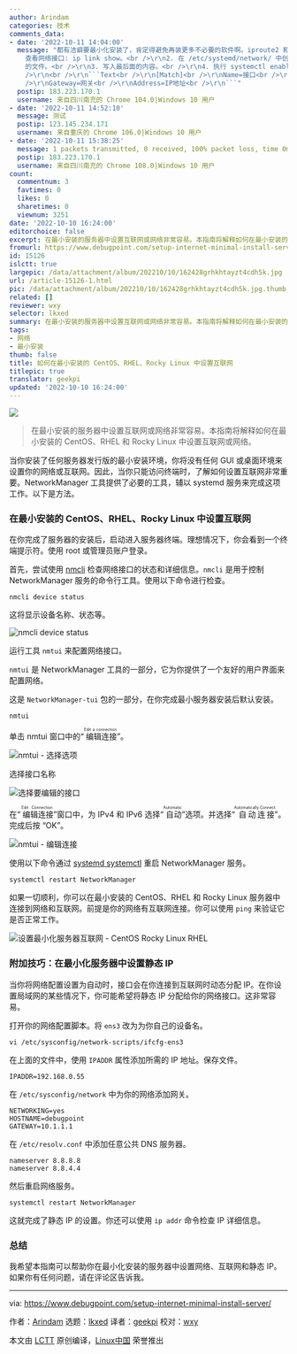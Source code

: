 ```yaml
---
author: Arindam
categories: 技术
comments_data:
- date: '2022-10-11 14:04:00'
  message: "都有洁癖要最小化安装了，肯定得避免再装更多不必要的软件啊。iproute2 和 systemd 系统都带吧。<br />\r\n<br />\r\n1.
    查看网络接口: ip link show。<br />\r\n2. 在 /etc/systemd/network/ 中创建一个名为 default.network
    的文件。<br />\r\n3. 写入最后面的内容。<br />\r\n4. 执行 systemctl enable systemd-networkd 命令。<br
    />\r\n<br />\r\n```Text<br />\r\n[Match]<br />\r\nName=接口<br />\r\n<br />\r\n[Network]<br
    />\r\nGateway=网关<br />\r\nAddress=IP地址<br />\r\n```"
  postip: 183.223.170.1
  username: 来自四川南充的 Chrome 104.0|Windows 10 用户
- date: '2022-10-11 14:52:10'
  message: 测试
  postip: 123.145.234.171
  username: 来自重庆的 Chrome 106.0|Windows 10 用户
- date: '2022-10-11 15:38:25'
  message: 1 packets transmitted, 0 received, 100% packet loss, time 0ms
  postip: 183.223.170.1
  username: 来自四川南充的 Chrome 108.0|Windows 10 用户
count:
  commentnum: 3
  favtimes: 0
  likes: 0
  sharetimes: 0
  viewnum: 3251
date: '2022-10-10 16:24:00'
editorchoice: false
excerpt: 在最小安装的服务器中设置互联网或网络非常容易。本指南将解释如何在最小安装的 CentOS、RHEL 和 Rocky Linux 中设置互联网或网络。
fromurl: https://www.debugpoint.com/setup-internet-minimal-install-server/
id: 15126
islctt: true
largepic: /data/attachment/album/202210/10/162428grhkhtayzt4cdh5k.jpg
url: /article-15126-1.html
pic: /data/attachment/album/202210/10/162428grhkhtayzt4cdh5k.jpg.thumb.jpg
related: []
reviewer: wxy
selector: lkxed
summary: 在最小安装的服务器中设置互联网或网络非常容易。本指南将解释如何在最小安装的 CentOS、RHEL 和 Rocky Linux 中设置互联网或网络。
tags:
- 网络
- 最小安装
thumb: false
title: 如何在最小安装的 CentOS、RHEL、Rocky Linux 中设置互联网
titlepic: true
translator: geekpi
updated: '2022-10-10 16:24:00'
---
```


![](/data/attachment/album/202210/10/162428grhkhtayzt4cdh5k.jpg)



> 
> 在最小安装的服务器中设置互联网或网络非常容易。本指南将解释如何在最小安装的 CentOS、RHEL 和 Rocky Linux 中设置互联网或网络。
> 
> 
> 


当你安装了任何服务器发行版的最小安装环境，你将没有任何 GUI 或桌面环境来设置你的网络或互联网。因此，当你只能访问终端时，了解如何设置互联网非常重要。NetworkManager 工具提供了必要的工具，辅以 systemd 服务来完成这项工作。以下是方法。


### 在最小安装的 CentOS、RHEL、Rocky Linux 中设置互联网


在你完成了服务器的安装后，启动进入服务器终端。理想情况下，你会看到一个终端提示符。使用 root 或管理员账户登录。


首先，尝试使用 [nmcli](https://linux.die.net/man/1/nmcli) 检查网络接口的状态和详细信息。`nmcli` 是用于控制 NetworkManager 服务的命令行工具。使用以下命令进行检查。



```
nmcli device status

```

这将显示设备名称、状态等。


![nmcli device status](/data/attachment/album/202210/10/162430gzjmbm9azqqa9mz1.jpg)


运行工具 `nmtui` 来配置网络接口。


`nmtui` 是 NetworkManager 工具的一部分，它为你提供了一个友好的用户界面来配置网络。


这是 `NetworkManager-tui` 包的一部分，在你完成最小服务器安装后默认安装。



```
nmtui

```

单击 nmtui 窗口中的“<ruby> 编辑连接 <rt>  Edit a connection </rt></ruby>”。


![nmtui - 选择选项](/data/attachment/album/202210/10/162532x96yjq63yl66ys90.jpg)


选择接口名称


![选择要编辑的接口](/data/attachment/album/202210/10/162538in59jmcmnbtstznc.jpg)


在“<ruby> 编辑连接 <rt>  Edit Connection </rt></ruby>”窗口中，为 IPv4 和 IPv6 选择“<ruby> 自动 <rt>  Automatic </rt></ruby>”选项。并选择“<ruby> 自动连接 <rt>  Automatically Connect </rt></ruby>”。完成后按 “OK”。


![nmtui - 编辑连接](/data/attachment/album/202210/10/162543dh1k9vjy9jymbmvs.jpg)


使用以下命令通过 [systemd systemctl](https://www.debugpoint.com/2020/12/systemd-systemctl-service/) 重启 NetworkManager 服务。



```
systemctl restart NetworkManager

```

如果一切顺利，你可以在最小安装的 CentOS、RHEL 和 Rocky Linux 服务器中连接到网络和互联网。前提是你的网络有互联网连接。你可以使用 `ping` 来验证它是否正常工作。


![设置最小化服务器互联网 - CentOS Rocky Linux RHEL](/data/attachment/album/202210/10/162550pvs7lrylysvdqxs6.jpg)


### 附加技巧：在最小化服务器中设置静态 IP


当你将网络配置设置为自动时，接口会在你连接到互联网时动态分配 IP。在你设置局域网的某些情况下，你可能希望将静态 IP 分配给你的网络接口。这非常容易。


打开你的网络配置脚本。将 `ens3` 改为为你自己的设备名。



```
vi /etc/sysconfig/network-scripts/ifcfg-ens3

```

在上面的文件中，使用 `IPADDR` 属性添加所需的 IP 地址。保存文件。



```
IPADDR=192.168.0.55

```

在 `/etc/sysconfig/network` 中为你的网络添加网关。



```
NETWORKING=yes
HOSTNAME=debugpoint
GATEWAY=10.1.1.1

```

在 `/etc/resolv.conf` 中添加任意公共 DNS 服务器。



```
nameserver 8.8.8.8
nameserver 8.8.4.4

```

然后重启网络服务。



```
systemctl restart NetworkManager

```

这就完成了静态 IP 的设置。你还可以使用 `ip addr` 命令检查 IP 详细信息。


### 总结


我希望本指南可以帮助你在最小化安装的服务器中设置网络、互联网和静态 IP。如果你有任何问题，请在评论区告诉我。




---


via: <https://www.debugpoint.com/setup-internet-minimal-install-server/>


作者：[Arindam](https://www.debugpoint.com/author/admin1/) 选题：[lkxed](https://github.com/lkxed) 译者：[geekpi](https://github.com/geekpi) 校对：[wxy](https://github.com/wxy)


本文由 [LCTT](https://github.com/LCTT/TranslateProject) 原创编译，[Linux中国](https://linux.cn/) 荣誉推出